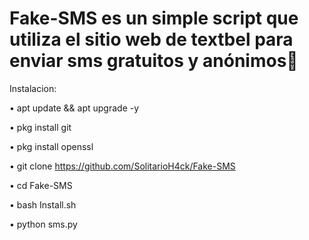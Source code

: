 # Fake-SMS es un simple script que utiliza el sitio web de textbel para enviar sms gratuitos y anónimos👻

Instalacion:

• apt update && apt upgrade -y

• pkg install git

• pkg install openssl

• git clone https://github.com/SolitarioH4ck/Fake-SMS

• cd Fake-SMS

• bash Install.sh

• python sms.py
